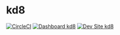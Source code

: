 # kd8

[![CircleCI](https://circleci.com/gh/kendallsv/kd8.svg?style=shield)](https://circleci.com/gh/kendallsv/kd8)
[![Dashboard kd8](https://img.shields.io/badge/dashboard-kd8-yellow.svg)](https://dashboard.pantheon.io/sites/3b070e27-4d1b-42db-b1a7-880b2893df4a#dev/code)
[![Dev Site kd8](https://img.shields.io/badge/site-kd8-blue.svg)](http://dev-kd8.pantheonsite.io/)